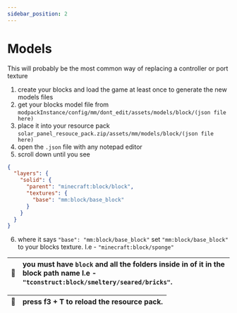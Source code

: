 ```yaml
---
sidebar_position: 2
---
```


# Models

This will probably be the most common way of replacing a controller or port texture

1. create your blocks and load the game at least once to generate the new models files
2. get your blocks model file from `modpackInstance/config/mm/dont_edit/assets/models/block/(json file here)`
3. place it into your resource pack `solar_panel_resouce_pack.zip/assets/mm/models/block/(json file here)`
4. open the `.json` file with any notepad editor
5. scroll down until you see 
```json
{
  "layers": {
    "solid": {
      "parent": "minecraft:block/block",
      "textures": {
        "base": "mm:block/base_block"
      }
    }
  }
}
```

6. where it says `"base": "mm:block/base_block"` set `"mm:block/base_block"` to your blocks texture. I.e - `"minecraft:block/sponge"`

| :memo: | you must have `block` and all the folders inside in of it in the block path name I.e - `"tconstruct:block/smeltery/seared/bricks"`. |
|--------|:------------------------------------------------------------------------------------------------------------------------------------|

| :memo: | press f3 + T to reload the resource pack. |
|--------|:------------------------------------------|